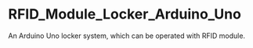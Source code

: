 # RFID_Module_Locker_Arduino_Uno
An Arduino Uno locker system, which can be operated with RFID module. 
